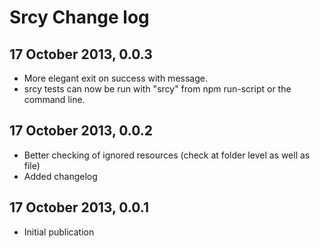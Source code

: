 # Srcy Change log

## 17 October 2013, 0.0.3
* More elegant exit on success with message.
* srcy tests can now be run with "srcy" from npm run-script or the command line.

## 17 October 2013, 0.0.2
* Better checking of ignored resources (check at folder level as well as file)
* Added changelog

## 17 October 2013, 0.0.1
* Initial publication
